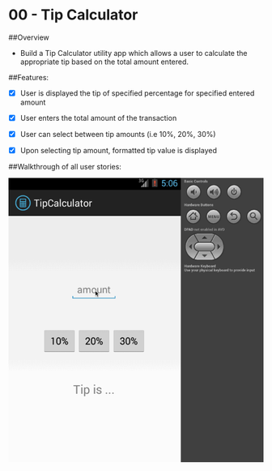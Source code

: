 # 00 - Tip Calculator

##Overview

  * Build a Tip Calculator utility app which allows a user to calculate the appropriate tip based on the total amount entered.


##Features:

  * [x] User is displayed the tip of specified percentage for specified entered amount
  * [x] User enters the total amount of the transaction
  * [x] User can select between tip amounts (i.e 10%, 20%, 30%)
  * [x] Upon selecting tip amount, formatted tip value is displayed


##Walkthrough of all user stories:

![Video Walkthrough](01_tip_calculator.gif)
